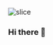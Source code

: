 <!--![header](https://capsule-render.vercel.app/api?type=slice&color=0042ED&height=200&section=header&text=Hello%20UmKing%20World!&fontSize=80&fontColor=D9E5FF)-->

<!-- ![slice](https://capsule-render.vercel.app/api?type=slice&color=0042ED&height=200&text=Hello&fontAlign=70&fontColor=D9E5FF&rotate=13&fontAlignY=25&desc=umking%20world&descAlign=70.&descAlignY=44) -->

<!-- ![slice](https://capsule-render.vercel.app/api?type=slice&color=0042ED&height=200&text=Hello%20World!&fontAlign=70&fontColor=FFFFFF&rotate=13&fontAlignY=35&descAlign=50.&descAlignY=44&fontSize=60) -->


<!-- slice 최종 ![slice](https://capsule-render.vercel.app/api?type=slice&color=0042ED&height=200&text=Hi%20There&fontAlign=67&fontColor=FFFFFF&rotate=13&fontAlignY=25&desc=welcome%20to%20my%20GitHub%20Profile&descAlign=83.&descAlignY=44) -->

![slice](https://capsule-render.vercel.app/api?type=waving&color=0042ED&height=200&text=Hi%20There&fontAlign=50&fontColor=FFFFFF&fontAlignY=30&desc=welcome%20to%20my%20GitHub%20Profile&descAlign=70.&descAlignY=50) 

### Hi there 👋

<!--
**Um-king/Um-king** is a ✨ _special_ ✨ repository because its `README.md` (this file) appears on your GitHub profile.

Here are some ideas to get you started:


- 🔭 I’m currently working on ...
- 🌱 I’m currently learning ...
- 👯 I’m looking to collaborate on ...
- 🤔 I’m looking for help with ...
- 💬 Ask me about ...
- 📫 How to reach me: ...
- 😄 Pronouns: ...
- ⚡ Fun fact: ...
-->
